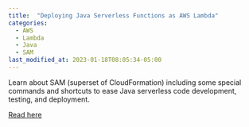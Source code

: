 ```yaml
---
title:  "Deploying Java Serverless Functions as AWS Lambda"
categories: 
  - AWS
  - Lambda
  - Java
  - SAM
last_modified_at: 2023-01-18T08:05:34-05:00
---
```


Learn about SAM (superset of CloudFormation) including some special commands and shortcuts to ease Java serverless code development, testing, and deployment.

[Read here](https://dzone.com/articles/deploying-java-serverless-functions-as-aws-lambda)